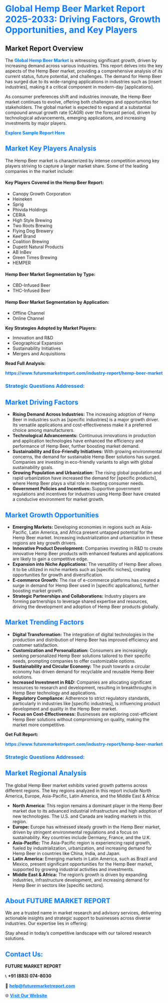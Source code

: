 <h1 style="color: #007BFF;">Global Hemp Beer Market Report 2025-2033: Driving Factors, Growth Opportunities, and Key Players</h1>

<section id="overview">
<h2>Market Report Overview</h2>
<p>The <a href="https://www.futuremarketreport.com/industry-report/hemp-beer-market" style="color: #007BFF; text-decoration: none;"><strong>Global Hemp Beer Market</strong></a> is witnessing significant growth, driven by increasing demand across various industries. This report delves into the key aspects of the Hemp Beer market, providing a comprehensive analysis of its current status, future potential, and challenges. The demand for Hemp Beer has surged due to its wide-ranging applications in industries such as [insert industries], making it a critical component in modern-day [applications].</p>
<p>As consumer preferences shift and industries innovate, the Hemp Beer market continues to evolve, offering both challenges and opportunities for stakeholders. The global market is expected to expand at a substantial compound annual growth rate (CAGR) over the forecast period, driven by technological advancements, emerging applications, and increasing investments by major players.</p>
</section>

<section id="overview">
<p><a href="https://www.futuremarketreport.com/request-sample/reportId=57287" style="color: #007BFF; text-decoration: none;"><strong>Explore Sample Report Here</strong></a></p>
</section>

<section id="key-players">
<h2 style="color: #007BFF;">Market Key Players Analysis</h2>
<p>The Hemp Beer market is characterized by intense competition among key players striving to capture a larger market share. Some of the leading companies in the market include:</p>
<h4>Key Players Covered in the Hemp Beer Report:</h4>
<ul><li>Canopy Growth Corporation</li><li>Heineken</li><li>Sprig</li><li>Phivida Holdings</li><li>CERIA</li><li>High Style Brewing</li><li>Two Roots Brewing</li><li>Flying Dog Brewery</li><li>Keef Brand</li><li>Coalition Brewing</li><li>Dupetit Natural Products</li><li>AB InBev</li><li>Green Times Brewing</li><li>HEMPER</li></ul>
<h4>Hemp Beer Market Segmentation by Type:</h4>
<ul><li>CBD-Infused Beer</li><li>THC-Infused Beer</li></ul>

<h4>Hemp Beer Market Segmentation by Application:</h4>
<ul><li>Offline Channel</li><li>Online Channel</li></ul>
<p><strong>Key Strategies Adopted by Market Players:</strong></p>
<ul>
<li>Innovation and R&D</li>
<li>Geographical Expansion</li>
<li>Sustainability Initiatives</li>
<li>Mergers and Acquisitions</li>
</ul>
</section>

<section>
<p><strong>Read Full Analysis: </strong></p><a href="https://www.futuremarketreport.com/industry-report/hemp-beer-market" style="color: #007BFF; text-decoration: none;"><strong>https://www.futuremarketreport.com/industry-report/hemp-beer-market</strong></a>
<h3 style="color: #007BFF;">Strategic Questions Addressed:</h3>
</section>

<section id="driving-factors">
<h2 style="color: #007BFF;">Market Driving Factors</h2>
<ul>
<li><strong>Rising Demand Across Industries:</strong> The increasing adoption of Hemp Beer in industries such as [specific industries] is a major growth driver. Its versatile applications and cost-effectiveness make it a preferred choice among manufacturers.</li>
<li><strong>Technological Advancements:</strong> Continuous innovations in production and application technologies have enhanced the efficiency and performance of Hemp Beer, further boosting market demand.</li>
<li><strong>Sustainability and Eco-Friendly Initiatives:</strong> With growing environmental concerns, the demand for sustainable Hemp Beer solutions has surged. Companies are investing in eco-friendly variants to align with global sustainability goals.</li>
<li><strong>Growing Population and Urbanization:</strong> The rising global population and rapid urbanization have increased the demand for [specific products], where Hemp Beer plays a vital role in meeting consumer needs.</li>
<li><strong>Government Policies and Incentives:</strong> Supportive government regulations and incentives for industries using Hemp Beer have created a conducive environment for market growth.</li>
</ul>
</section>

<section id="growth-opportunities">
<h2 style="color: #007BFF;">Market Growth Opportunities</h2>
<ul>
<li><strong>Emerging Markets:</strong> Developing economies in regions such as Asia-Pacific, Latin America, and Africa present untapped potential for the Hemp Beer market. Increasing industrialization and urbanization in these regions are key growth drivers.</li>
<li><strong>Innovative Product Development:</strong> Companies investing in R&D to create innovative Hemp Beer products with enhanced features and applications are likely to gain a competitive edge.</li>
<li><strong>Expansion into Niche Applications:</strong> The versatility of Hemp Beer allows it to be utilized in niche markets such as [specific niches], creating opportunities for growth and diversification.</li>
<li><strong>E-commerce Growth:</strong> The rise of e-commerce platforms has created a surge in demand for Hemp Beer used in [specific applications], further boosting market growth.</li>
<li><strong>Strategic Partnerships and Collaborations:</strong> Industry players are forming partnerships to leverage shared expertise and resources, driving the development and adoption of Hemp Beer products globally.</li>
</ul>
</section>

<section id="trending-factors">
<h2 style="color: #007BFF;">Market Trending Factors</h2>
<ul>
<li><strong>Digital Transformation:</strong> The integration of digital technologies in the production and distribution of Hemp Beer has improved efficiency and customer satisfaction.</li>
<li><strong>Customization and Personalization:</strong> Consumers are increasingly seeking personalized Hemp Beer solutions tailored to their specific needs, prompting companies to offer customizable options.</li>
<li><strong>Sustainability and Circular Economy:</strong> The push towards a circular economy has driven demand for recyclable and reusable Hemp Beer solutions.</li>
<li><strong>Increased Investment in R&D:</strong> Companies are allocating significant resources to research and development, resulting in breakthroughs in Hemp Beer technology and applications.</li>
<li><strong>Regulatory Compliance:</strong> Adherence to strict regulatory standards, particularly in industries like [specific industries], is influencing product development and quality in the Hemp Beer market.</li>
<li><strong>Focus on Cost-Effectiveness:</strong> Businesses are exploring cost-efficient Hemp Beer solutions without compromising on quality, making the market more competitive.</li>
</ul>
</section>

<section>
<p><strong>Get Full Report: </strong></p><a href="https://www.futuremarketreport.com/industry-report/hemp-beer-market" style="color: #007BFF; text-decoration: none;"><strong>https://www.futuremarketreport.com/industry-report/hemp-beer-market</strong></a>
<h3 style="color: #007BFF;">Strategic Questions Addressed:</h3>
</section>


<section id="regional-analysis">
<h2 style="color: #007BFF;">Market Regional Analysis</h2>
<p>The global Hemp Beer market exhibits varied growth patterns across different regions. The key regions analyzed in this report include North America, Europe, Asia-Pacific, Latin America, and the Middle East & Africa:</p>
<ul>
<li><strong>North America:</strong> This region remains a dominant player in the Hemp Beer market due to its advanced industrial infrastructure and high adoption of new technologies. The U.S. and Canada are leading markets in this region.</li>
<li><strong>Europe:</strong> Europe has witnessed steady growth in the Hemp Beer market, driven by stringent environmental regulations and a focus on sustainability. Key countries include Germany, France, and the U.K.</li>
<li><strong>Asia-Pacific:</strong> The Asia-Pacific region is experiencing rapid growth, fueled by industrialization, urbanization, and increasing demand for Hemp Beer in countries like China, India, and Japan.</li>
<li><strong>Latin America:</strong> Emerging markets in Latin America, such as Brazil and Mexico, present significant opportunities for the Hemp Beer market, supported by growing industrial activities and investments.</li>
<li><strong>Middle East & Africa:</strong> The region’s growth is driven by expanding industries, infrastructure development, and increasing demand for Hemp Beer in sectors like [specific sectors].</li>
</ul>
</section>

<footer>
<h2 style="color: #007BFF;">About FUTURE MARKET REPORT</h2>
<p>We are a trusted name in market research and advisory services, delivering actionable insights and strategic support to businesses across diverse industries. Our expertise lies in offering:</p>

<p>Stay ahead in today’s competitive landscape with our tailored research solutions.</p>

<h2 style="color: #007BFF;">Contact Us:</h2>
<p><strong>FUTURE MARKET REPORT</strong></p>
<p>📞 <strong>+91 (883) 074-8030</strong></p>
<p>📧 <strong><a href="mailto:help@futuremarketreport.com" style="color: #007BFF;">help@futuremarketreport.com</a></strong></p>
<p>🌐 <strong><a href="https://www.futuremarketreport.com/" style="color: #007BFF;">Visit Our Website</a></strong></p>
</footer>
